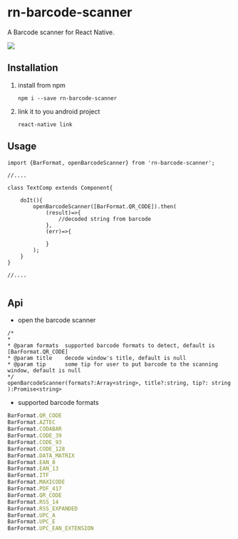 # rn-barcode-scanner

A Barcode scanner for React Native.

![](http://i1.buimg.com/601556/3cd5d77587fa38bc.png)


## Installation
1. install from npm

    `npm i --save rn-barcode-scanner `
 
2. link it to you android project

    `react-native link`
        

## Usage

```
import {BarFormat, openBarcodeScanner} from 'rn-barcode-scanner';

//....

class TextComp extends Component{

    doIt(){
        openBarcodeScanner([BarFormat.QR_CODE]).then(
            (result)=>{
                //decoded string from barcode                
            },
            (err)=>{
            
            }
        );
    }
}

//....


```

## Api

- open the barcode scanner
```
/*
* 
* @param formats  supported barcode formats to detect, default is [BarFormat.QR_CODE]
* @param title    decode window's title, default is null
* @param tip      some tip for user to put barcode to the scanning window, default is null
*/
openBarcodeScanner(formats?:Array<string>, title?:string, tip?: string ):Promise<string> 

```



- supported barcode formats

```jsx harmony
BarFormat.QR_CODE
BarFormat.AZTEC
BarFormat.CODABAR
BarFormat.CODE_39
BarFormat.CODE_93
BarFormat.CODE_128
BarFormat.DATA_MATRIX
BarFormat.EAN_8
BarFormat.EAN_13
BarFormat.ITF
BarFormat.MAXICODE
BarFormat.PDF_417
BarFormat.QR_CODE
BarFormat.RSS_14
BarFormat.RSS_EXPANDED
BarFormat.UPC_A
BarFormat.UPC_E
BarFormat.UPC_EAN_EXTENSION

```





